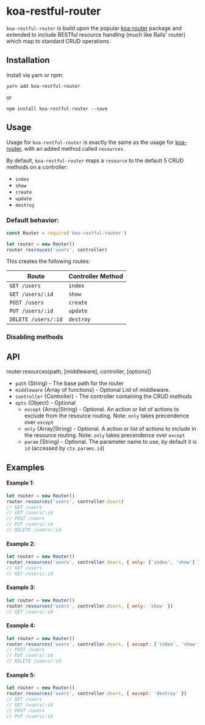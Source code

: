 # koa-restful-router

`koa-restful-router` is build upon the popular [koa-router](https://github.com/alexmingoia/koa-router/tree/master/) package
and extended to include RESTful resource handling (much like Rails' router) which map to standard CRUD operations.

## Installation

Install via yarn or npm:

```
yarn add koa-restful-router
```

or

```
npm install koa-restful-router --save
```

## Usage

Usage for `koa-restful-router` is exactly the same as the usage for [koa-router](https://github.com/alexmingoia/koa-router/tree/master/),
with an added method called `resources`.

By default, `koa-restful-router` maps a `resource` to the default 5 CRUD methods on a controller:

* `index`
* `show`
* `create`
* `update`
* `destroy`

### Default behavior:

```js
const Router = require('koa-restful-router')

let router = new Router()
router.resrouces('users', controller)
```

This creates the following routes:

| Route               | Controller Method  |
|---------------------|--------------------|
| `GET /users`        | `index`            |
| `GET /users/:id`    | `show`             |
| `POST /users`       | `create`           |
| `PUT /users/:id`    | `update`           |
| `DELETE /users/:id` | `destroy`          |


### Disabling methods



## API

router.resources(path, [middleware], controller, [options])

* `path` {String} - The base path for the router
* `middleware` {Array of functions} - Optional List of middleware.
* `controller` {Controller} - The controller containing the CRUD methods
* `opts` {Object} - Optional
    * `except` {Array|String} - Optional. An action or list of actions to exclude from the resource routing. Note: `only` takes precendence over `except`
    * `only` {Array|String} - Optional. A action or list of actions to include in the resource routing. Note: `only` takes precendence over `except`
    * `param` {String} - Optional. The parameter name to use, by default it is `id` (accessed by `ctx.params.id`)

## Examples


#### Example 1:

```js
let router = new Router()
router.resources('users', controller.Users)
// GET /users
// GET /users/:id
// POST /users
// PUT /users/:id
// DELETE /users/:id
```

#### Example 2:

```js
let router = new Router()
router.resources('users', controller.Users, { only: ['index', 'show'] })
// GET /users
// GET /users/:id
```

#### Example 3:

```js
let router = new Router()
router.resources('users', controller.Users, { only: 'show' })
// GET /users/:id
```

#### Example 4:

```js
let router = new Router()
router.resources('users', controller.Users, { except: ['index', 'show'] })
// POST /users
// PUT /users/:id
// DELETE /users/:id
```

#### Example 5:

```js
let router = new Router()
router.resources('users', controller.Users, { except: 'destroy' })
// GET /users
// GET /users/:id
// POST /users
// PUT /users/:id
```


